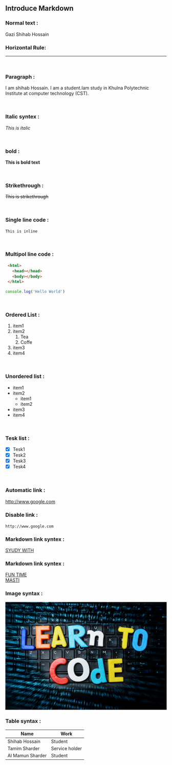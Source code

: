 <!--markdown-->
##  Introduce Markdown


### Normal text :
Gazi Shihab Hossain 
</br>


### Horizontal Rule:
---
</br>

### Paragraph :
<p>I am shihab Hossain. I am a student.Iam study in Khulna Polytechnic Institute at computer technology (CST).</p>

</br>

### Italic syntex :
_This is italic_

</br>

### bold :
__This is bold text__

</br>

### Strikethrough :
~~This is strikethrough~~

</br>

### Single line code :
`This is inline`  

</br>

### Multipol line code :
```html
 <html>
   <head></head>
   <body></body>
 </html>
```
```javascript
console.log('Hello World')
```
</br>

### Ordered List :
1. item1  
2. item2  
   1. Tea   
   2. Coffe  
3. item3  
4. item4  

</br>

### Unordered list :
- item1  
- item2  
  - item1  
  - item2  
- item3  
- item4

</br>

### Tesk list :
- [x] Tesk1
- [x] Tesk2  
- [x] Tesk3  
- [x] Tesk4

</br>

### Automatic link :
http://www.google.com

### Disable link :
`http://www.google.com`

### Markdown link syntex :
[SYUDY WITH](http://www.google.com)  



### Markdown link syntex :
[FUN TIME][fun]  
[MASTI][FUN2]

<!-- ALL link here-->
[fun]:http://facebook.com
[fun2]:http://facebooklite.com


### Image syntax :
![larning code](./coding.png.jpg)

### Table syntax :
| Name | Work |
|------|------|
| Shihab Hossain | Student |
| Tamim Sharder | Service holder |
| Al Mamun Sharder | Student |



